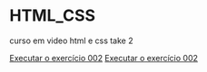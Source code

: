 # HTML_CSS
 curso em video html e css take 2

<a href="https://sirugunate.github.io/HTML_CSS/Exercicios/Ex002/">Executar o exercício 002</a>
<a href="https://sirugunate.github.io/HTML_CSS/Exercicios/Ex002/index.html"> Executar o exercício 002</a>

